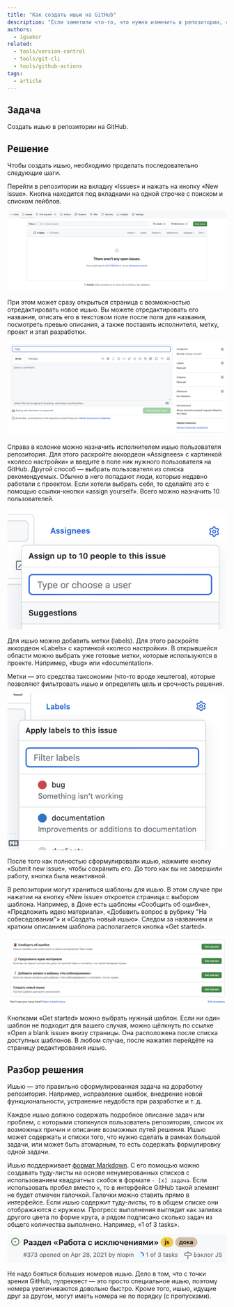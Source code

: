 ```yaml
---
title: "Как создать ишью на GitHub"
description: "Если заметили что-то, что нужно изменить в репозитории, создайте ишью."
authors:
  - igsekor
related:
  - tools/version-control
  - tools/git-cli
  - tools/github-actions
tags:
  - article
---
```


## Задача

Создать ишью в репозитории на GitHub.

## Решение

Чтобы создать ишью, необходимо проделать последовательно следующие шаги.

Перейти в репозитории на вкладку «Issues» и нажать на кнопку «New issue». Кнопка находится под вкладками на одной строчке с поиском и списком лейблов.

![Список всех ишью репозитория. Нажмите кнопку, чтобы создать новое. Описание выше.](images/issues-list.png)

При этом может сразу открыться страница с возможностью отредактировать новое ишью. Вы можете отредактировать его название, описать его в текстовом поле после поля для названия, посмотреть превью описания, а также поставить исполнителя, метку, проект и этап разработки.

![Редактирование нового ишью. Описание выше.](images/new-issue-editing.png)

Справа в колонке можно назначить исполнителем ишью пользователя репозитория. Для этого раскройте аккордеон «Assignees» c картинкой «колесо настройки» и введите в поле ник нужного пользователя на GitHub. Другой способ — выбрать пользователя из списка рекомендуемых. Обычно в него попадают люди, которые недавно работали с проектом. Если хотели выбрать себя, то сделайте это с помощью ссылки-кнопки «assign yourself». Всего можно назначить 10 пользователей.

![Назначение исполнителя ишью. Описание выше.](images/issue-assignees.png)

Для ишью можно добавить метки (labels). Для этого раскройте аккордеон «Labels» c картинкой «колесо настройки». В открывшейся области можно выбрать уже готовые метки, которые используются в проекте. Например, «bug» или «documentation».

Метки — это средства таксономии (что-то вроде хештегов), которые позволяют фильтровать ишью и определять цель и срочность решения.

![Открытый список с доступными метками проекта. Описание выше.](images/issue-labels.png)

После того как полностью сформулировали ишью, нажмите кнопку «Submit new issue», чтобы сохранить его. До того как вы не завершили работу, кнопка была неактивной.

В репозитории могут храниться шаблоны для ишью. В этом случае при нажатии на кнопку «New issue» откроется страница с выбором шаблона. Например, в Доке есть шаблоны «Сообщить об ошибке», «Предложить идею материала», «Добавить вопрос в рубрику "На собеседовании"» и «Создать новый ишью». Следом за названием и кратким описанием шаблона располагается кнопка «Get started».

![Список шаблонов для ишью. Описание выше.](images/issue-templates.png)

Кнопками «Get started» можно выбрать нужный шаблон. Если ни один шаблон не подходит для вашего случая, можно щёлкнуть по ссылке «Open a blank issue» внизу страницы. Она расположена после списка доступных шаблонов. В любом случае, после нажатия перейдёте на страницу редактирования ишью.

## Разбор решения

Ишью — это правильно сформулированная задача на доработку репозитория. Например, исправление ошибок, внедрение новой функциональности, устранение неудобств при разработке и т. д.

Каждое ишью должно содержать подробное описание задач или проблем, с которыми  столкнулся пользователь репозитория, список их возможных причин и описание возможных путей решения. Ишью может содержать и списки того, что нужно сделать в рамках большой задачи, или может быть атомарным, то есть содержать формулировку одной задачи.

Ишью поддерживает [формат Markdown](/tools/markdown/). С его помощью можно создавать туду-листы на основе ненумерованных списков с использованием квадратных скобок в формате `- [x] задача`. Если использовать пробел вместо `x`, то в интерфейсе GitHub такой элемент не будет отмечен галочкой. Галочки можно ставить прямо в интерфейсе. Если ишью содержит туду-листы, то в общем списке они отображаются с кружком. Прогресс выполнения выглядит как заливка другого цвета по форме круга, а рядом подписано сколько задач из общего количества выполнено. Например, «1 of 3 tasks».

![Ишью с туду-листом. Описание выше.](images/issue-item-in-list.png)

Не надо бояться больших номеров ишью. Дело в том, что с точки зрения GitHub, пулреквест — это просто специальное ишью, поэтому номера увеличиваются довольно быстро. Кроме того, ишью, идущие друг за другом, могут иметь номера не по порядку (с пропусками).
